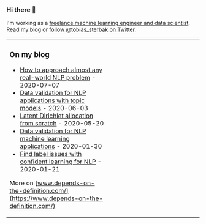 ### Hi there 👋

I'm working as a [freelance machine learning engineer and data scientist](https://tobiassterbak.com/). Read [my blog](https://www.depends-on-the-definition.com/) or [follow @tobias_sterbak on Twitter](https://twitter.com/tobias_sterbak).

<table><tr><td valign="top" width="33%">

### On my blog
<!-- blog starts -->
* [How to approach almost any real-world NLP problem](https://www.depends-on-the-definition.com/how-to-approach-nlp/) - 2020-07-07
* [Data validation for NLP applications with topic models](https://www.depends-on-the-definition.com/data-validation-with-topic-models/) - 2020-06-03
* [Latent Dirichlet allocation from scratch](https://www.depends-on-the-definition.com/lda-from-scratch/) - 2020-05-20
* [Data validation for NLP machine learning applications](https://www.depends-on-the-definition.com/data-validation-for-nlp/) - 2020-01-30
* [Find label issues with confident learning for NLP](https://www.depends-on-the-definition.com/confident-learning-for-nlp/) - 2020-01-21
<!-- blog ends -->
More on [www.depends-on-the-definition.com/](https://www.depends-on-the-definition.com/)
</td><td valign="top" width="33%">

</table>
